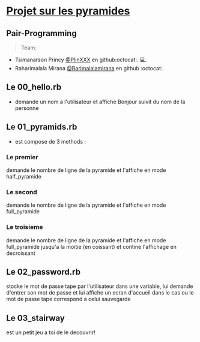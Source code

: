 # <ins>Projet sur les pyramides</ins>
## Pair-Programming
> Team:
- Tsimanarson Princy [@PlinXXX](https://github.com/PlinXXX) en github:octocat:. :computer:.
- Raharimalala Mirana [@Rarimalalamirana](https://github.com/Rarimalalamirana) en github :octocat:. 
## Le 00_hello.rb 
- demande un nom a l'utilisateur et affiche Bonjour suivit du nom de la personne
## Le 01_pyramids.rb
- est compose de 3 methods :
### Le premier 
demande le nombre de ligne de la pyramide et l'affiche en mode half_pyramide
### Le second 
demande le nombre de ligne de la pyramide et l'affiche en mode full_pyramide
### Le troisieme 
demande le nombre de ligne de la pyramide et l'affiche en mode full_pyramide jusqu'a la moitie (en coissant) et contine l'affichage en decroissant 
## Le 02_password.rb
stocke le mot de passe tape par l'utilisateur dans une variable, lui demande d'entrer son mot de passe et lui affiche un ecran d'accueil dans le cas ou le mot de passe tape correspond a celui sauvegarde
## Le 03_stairway
est un petit jeu a toi de le decouvrir!
